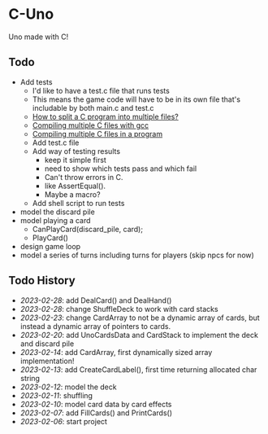 # C-Uno

Uno made with C!

## Todo

- Add tests
	- I'd like to have a test.c file that runs tests
	- This means the game code will have to be in its own file that's includable by both main.c and test.c
	- [How to split a C program into multiple files?](https://stackoverflow.com/questions/5128664/how-to-split-a-c-program-into-multiple-files)
	- [Compiling multiple C files with gcc](https://stackoverflow.com/questions/18777326/compiling-multiple-c-files-with-gcc)
	- [Compiling multiple C files in a program](https://stackoverflow.com/questions/8728728/compiling-multiple-c-files-in-a-program)
	- Add test.c file
	- Add way of testing results
		- keep it simple first
		- need to show which tests pass and which fail
		- Can't throw errors in C.
		- like AssertEqual().
		- Maybe a macro?
	- Add shell script to run tests
- model the discard pile
- model playing a card
	- CanPlayCard(discard_pile, card);
	- PlayCard()
- design game loop
- model a series of turns including turns for players (skip npcs for now)

## Todo History

- *2023-02-28*: add DealCard() and DealHand()
- *2023-02-28*: change ShuffleDeck to work with card stacks
- *2023-02-23*: change CardArray to not be a dynamic array of cards, but instead a dynamic array of pointers to cards.
- *2023-02-20*: add UnoCardsData and CardStack to implement the deck and discard pile
- *2023-02-14*: add CardArray, first dynamically sized array implementation!
- *2023-02-13*: add CreateCardLabel(), first time returning allocated char string
- *2023-02-12*: model the deck
- *2023-02-11*: shuffling
- *2023-02-10*: model card data by card effects
- *2023-02-07*: add FillCards() and PrintCards()
- *2023-02-06*: start project

